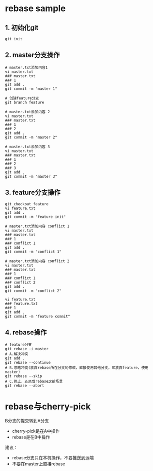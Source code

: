 # rebase sample

## 1. 初始化git

```shell
git init
```

## 2. master分支操作

```shell
# master.txt添加内容1
vi master.txt
### master.txt
### 1
git add .
git commit -m "master 1"

# 创建feature分支
git branch feature

# master.txt添加内容 2
vi master.txt
### master.txt
### 1
### 2
git add .
git commit -m "master 2"

# master.txt添加内容 3
vi master.txt
### master.txt
### 1
### 2
### 3
git add .
git commit -m "master 3"
```

## 3. feature分支操作

```shell
git checkout feature
vi feature.txt
git add .
git commit -m "feature init"

# master.txt添加内容 conflict 1
vi master.txt
### master.txt
### 1
### conflict 1
git add .
git commit -m "conflict 1"

# master.txt添加内容 conflict 2
vi master.txt
### master.txt
### 1
### conflict 1
### conflict 2
git add .
git commit -m "conflict 2"

vi feature.txt
### feature.txt
### 1
git add .
git commit -m "feature commit"
```

## 4. rebase操作

```shell
# feature分支
git rebase -i master
# A.解决冲突
git add .
git rebase --continue
# B.忽略冲突(放弃rebase所在分支的修改，直接使用其他分支，即放弃feature，使用master)
git rebase --skip
# C.终止，还原成rebase之前场景
git rebase --abort
```

# rebase与cherry-pick

B分支的提交转到A分支

- cherry-pick是在A中操作
- rebase是在B中操作

建议：

- rebase分支只在本机操作，不要推送到远端
- 不要在master上直接rebase